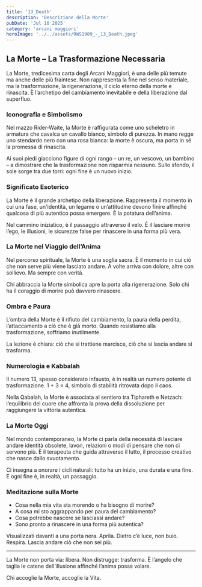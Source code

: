```yaml
---
title: '13_Death' 
description: 'Descrizione della Morte' 
pubDate: 'Jul 10 2025'
category: 'arcani maggiori'
heroImage: '../../assets/RWS1909_-_13_Death.jpeg'
---
```


## La Morte – La Trasformazione Necessaria

La Morte, tredicesima carta degli Arcani Maggiori, è una delle più temute ma anche delle più fraintese. Non rappresenta la fine nel senso materiale, ma la trasformazione, la rigenerazione, il ciclo eterno della morte e rinascita. È l’archetipo del cambiamento inevitabile e della liberazione dal superfluo.

### Iconografia e Simbolismo

Nel mazzo Rider-Waite, la Morte è raffigurata come uno scheletro in armatura che cavalca un cavallo bianco, simbolo di purezza. In mano regge uno stendardo nero con una rosa bianca: la morte è oscura, ma porta in sé la promessa di rinascita.

Ai suoi piedi giacciono figure di ogni rango – un re, un vescovo, un bambino – a dimostrare che la trasformazione non risparmia nessuno. Sullo sfondo, il sole sorge tra due torri: ogni fine è un nuovo inizio.

### Significato Esoterico

La Morte è il grande archetipo della liberazione. Rappresenta il momento in cui una fase, un'identità, un legame o un’attitudine devono finire affinché qualcosa di più autentico possa emergere. È la potatura dell’anima.

Nel cammino iniziatico, è il passaggio attraverso il velo. È il lasciare morire l’ego, le illusioni, le sicurezze false per rinascere in una forma più vera.

### La Morte nel Viaggio dell’Anima

Nel percorso spirituale, la Morte è una soglia sacra. È il momento in cui ciò che non serve più viene lasciato andare. A volte arriva con dolore, altre con sollievo. Ma sempre con verità.

Chi abbraccia la Morte simbolica apre la porta alla rigenerazione. Solo chi ha il coraggio di morire può davvero rinascere.

### Ombra e Paura

L’ombra della Morte è il rifiuto del cambiamento, la paura della perdita, l’attaccamento a ciò che è già morto. Quando resistiamo alla trasformazione, soffriamo inutilmente.

La lezione è chiara: ciò che si trattiene marcisce, ciò che si lascia andare si trasforma.

### Numerologia e Kabbalah

Il numero 13, spesso considerato infausto, è in realtà un numero potente di trasformazione. 1 + 3 = 4, simbolo di stabilità ritrovata dopo il caos.

Nella Qabalah, la Morte è associata al sentiero tra Tiphareth e Netzach: l’equilibrio del cuore che affronta la prova della dissoluzione per raggiungere la vittoria autentica.

### La Morte Oggi

Nel mondo contemporaneo, la Morte ci parla della necessità di lasciare andare identità obsolete, lavori, relazioni o modi di pensare che non ci servono più. È il terapeuta che guida attraverso il lutto, il processo creativo che nasce dallo svuotamento.

Ci insegna a onorare i cicli naturali: tutto ha un inizio, una durata e una fine. E ogni fine è, in realtà, un passaggio.

### Meditazione sulla Morte

- Cosa nella mia vita sta morendo o ha bisogno di morire?
- A cosa mi sto aggrappando per paura del cambiamento?
- Cosa potrebbe nascere se lasciassi andare?
- Sono pronto a rinascere in una forma più autentica?

Visualizzati davanti a una porta nera. Aprila. Dietro c’è luce, non buio. Respira. Lascia andare ciò che non sei più.

---

La Morte non porta via: libera. Non distrugge: trasforma. È l’angelo che taglia le catene dell’illusione affinché l’anima possa volare.

Chi accoglie la Morte, accoglie la Vita.


